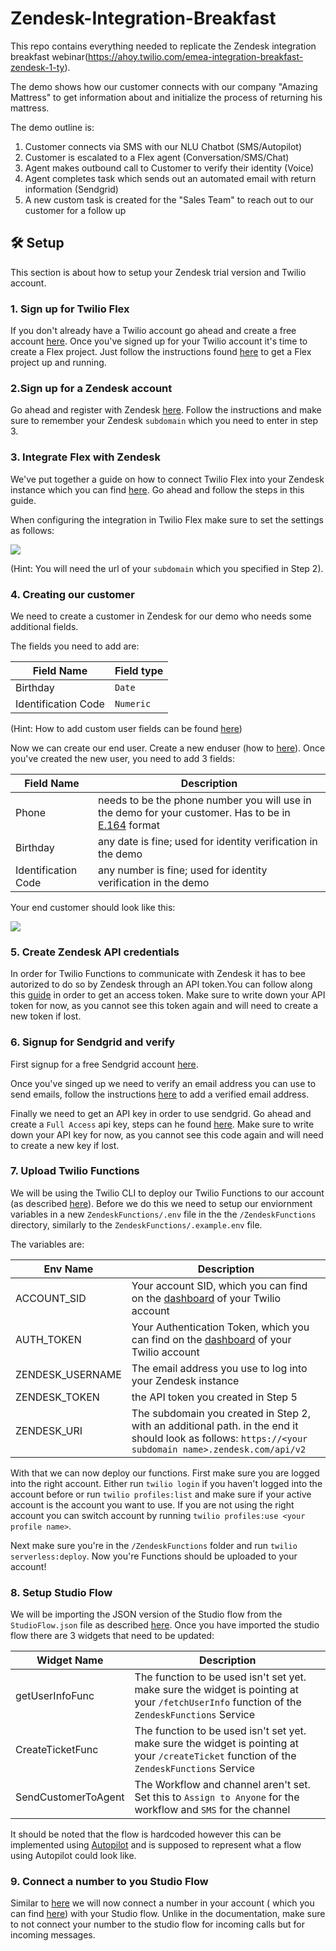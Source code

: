 # Zendesk-Integration-Breakfast
This repo contains everything needed to replicate the Zendesk integration breakfast webinar(https://ahoy.twilio.com/emea-integration-breakfast-zendesk-1-ty).

The demo shows how our customer connects with our company "Amazing Mattress" to get information about and initialize the process of returning his mattress. 

The demo outline is: 

1. Customer connects via SMS with our NLU Chatbot (SMS/Autopilot)
2. Customer is escalated to a Flex agent (Conversation/SMS/Chat)
3. Agent makes outbound call to Customer to verify their identity (Voice)
4. Agent completes task which sends out an automated email with return information (Sendgrid)
5. A new custom task is created for the "Sales Team"  to reach out to our customer for a follow up

## 🛠 Setup

This section is about how to setup your Zendesk trial version and Twilio account.

### 1. Sign up for Twilio Flex

If you don't already have a Twilio account go ahead and create a free account [here](https://www.twilio.com/try-twilio). Once you've signed up for your Twilio account it's time to create a Flex project. Just follow the instructions found [here](https://www.twilio.com/docs/flex/tutorials/setup) to get a Flex project up and running. 

### 2.Sign up for a Zendesk account

Go ahead and register with Zendesk [here](https://www.zendesk.com/register/). Follow the instructions and make sure to remember your Zendesk `subdomain` which you need to enter in step 3.

### 3. Integrate Flex with Zendesk

We've put together a guide on how to connect Twilio Flex into your Zendesk instance which you can find [here](https://www.twilio.com/docs/flex/integrations/zendesk). Go ahead and follow the steps in this guide. 

When configuring the integration in Twilio Flex make sure to set the settings as follows:

<img src="https://assets-5080.twil.io/integration_settings.png"/>

(Hint: You will need the url of your `subdomain` which you specified in Step 2).

### 4. Creating our customer

We need to create a customer in Zendesk for our demo who needs some additional fields. 

The fields you need to add are:

| Field Name  | Field type |
| ------------- | ------------- |
| Birthday  | `Date`  |
| Identification Code  | `Numeric`  |

(Hint: How to add custom user fields can be found [here](https://support.zendesk.com/hc/en-us/articles/203662066-Adding-custom-fields-to-users))

Now we can create our end user. Create a new enduser (how to [here](https://support.zendesk.com/hc/en-us/articles/203690886-Adding-and-managing-end-users)). Once you've created the new user, you need to add 3 fields:



| Field Name  | Description |
| ------------- | ------------- |
|  Phone | needs to be the phone number you will use in the demo for your customer. Has to be in [E.164](https://www.twilio.com/docs/glossary/what-e164) format|
| Birthday  | any date is fine; used for identity verification in the demo  |
| Identification Code  | any number is fine; used for identity verification in the demo  |

Your end customer should look like this:

<img src='https://assets-5080.twil.io/user%2520settings.png'/>

### 5. Create Zendesk API credentials

In order for Twilio Functions to communicate with Zendesk it has to bee autorized to do so by Zendesk through an API token.You can follow along this [guide](https://support.zendesk.com/hc/en-us/articles/226022787-Generating-a-new-API-token-) in order to get an access token.  Make sure to write down your API token for now, as you cannot see this token again and will need to create a new token if lost.

### 6. Signup for Sendgrid and verify 

First signup for a free Sendgrid account [here](https://signup.sendgrid.com/). 

Once you've singed up we need to verify an email address you can use to send emails, follow the instructions [here](https://sendgrid.com/docs/ui/sending-email/sender-verification/) to add a verified email address.

Finally we need to get an API key in order to use sendgrid. Go ahead and create a `Full Access` api key, steps can he found [here](https://sendgrid.com/docs/ui/account-and-settings/api-keys/#creating-an-api-key). Make sure to write down your API key for now, as you cannot see this code again and will need to create a new key if lost.

### 7. Upload Twilio Functions

We will be using the Twilio CLI to deploy our Twilio Functions to our account (as described [here](https://www.twilio.com/blog/the-new-way-to-create-develop-and-deploy-twilio-functions)). Before we do this we need to setup our enviornment variables in a new `ZendeskFunctions/.env` file in the the `/ZendeskFunctions` directory, similarly to the `ZendeskFunctions/.example.env` file. 

The variables are: 

| Env Name  | Description |
| ------------- | ------------- |
| ACCOUNT_SID | Your account SID, which you can find on the [dashboard](https://www.twilio.com/console) of your Twilio account  |
| AUTH_TOKEN |  Your Authentication Token, which you can find on the [dashboard](https://www.twilio.com/console) of your Twilio account  |
| ZENDESK_USERNAME |  The email address you use to log into your Zendesk instance |
| ZENDESK_TOKEN | the API token you created in Step 5  |
| ZENDESK_URI | The subdomain you created in Step 2, with an additional path. in the end it should look as follows: `https://<your subdomain name>.zendesk.com/api/v2`  |

With that we can now deploy our functions. First make sure you are logged into the right account. Either run `twilio login` if you haven't logged into the account before or run `twilio profiles:list` and make sure if your active account is the account you want to use. If you are not using the right account you can switch account by running `twilio profiles:use <your profile name>`.

Next make sure you're in the `/ZendeskFunctions` folder and run `twilio serverless:deploy`. Now you're Functions should be uploaded to your account!


### 8. Setup Studio Flow

We will be importing the JSON version of the Studio flow from the `StudioFlow.json` file as described [here](https://www.twilio.com/docs/studio/user-guide#importing-and-exporting-flows). Once you have imported the studio flow there are 3 widgets that need to be updated:


| Widget Name  | Description |
| ------------- | ------------- |
| getUserInfoFunc | The function to be used isn't set yet. make sure the widget is pointing at your `/fetchUserInfo` function of the `ZendeskFunctions` Service  |
| CreateTicketFunc | The function to be used isn't set yet. make sure the widget is pointing at your `/createTicket` function of the `ZendeskFunctions` Service  |
| SendCustomerToAgent |  The Workflow and channel aren't set. Set this to `Assign to Anyone` for the workflow and `SMS` for the channel|

It should be noted that the flow is hardcoded however this can be implemented using [Autopilot](https://www.twilio.com/autopilot) and is supposed to represent what a flow using Autopilot could look like. 

### 9. Connect a number to you Studio Flow

Similar to [here](https://www.twilio.com/docs/studio/tutorials/how-to-forward-calls#connect-the-flow-to-a-number) we will now connect a number in your account ( which you can find [here](https://www.twilio.com/console/phone-numbers/incoming)) with your Studio flow. Unlike in the documentation, make sure to not connect your number to the studio flow for incoming calls but for incoming messages.




